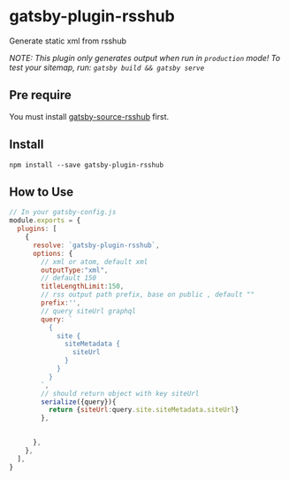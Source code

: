 # gatsby-plugin-rsshub

Generate static xml from rsshub

_NOTE: This plugin only generates output when run in `production` mode! To test your sitemap, run: `gatsby build && gatsby serve`_

## Pre require

You must install [gatsby-source-rsshub](https://github.com/theowenyoung/gatsby-source-rsshub) first.

## Install

`npm install --save gatsby-plugin-rsshub`

## How to Use

```javascript
// In your gatsby-config.js
module.exports = {
  plugins: [
    {
      resolve: `gatsby-plugin-rsshub`,
      options: {
        // xml or atom, default xml
        outputType:"xml",
        // default 150
        titleLengthLimit:150,
        // rss output path prefix, base on public , default ""
        prefix:'', 
        // query siteUrl graphql
        query: `
          {
            site {
              siteMetadata {
                siteUrl
              }
            }
          }
        `,
        // should return object with key siteUrl
        serialize({query}){
          return {siteUrl:query.site.siteMetadata.siteUrl}
        }, 

  
      },
    },
  ],
}
```
